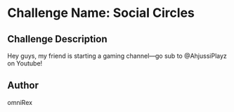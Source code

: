 # Challenge Name: Social Circles

## Challenge Description

Hey guys, my friend is starting a gaming channel—go sub to @AhjussiPlayz on Youtube!

## Author
omniRex
